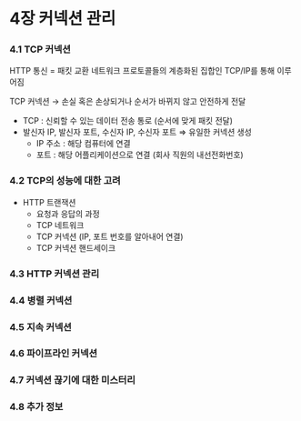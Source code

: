 # 4장 커넥션 관리

### 4.1 TCP 커넥션

HTTP 통신 = 패킷 교환 네트워크 프로토콜들의 계층화된 집합인 TCP/IP를 통해 이루어짐

TCP 커넥션 → 손실 혹은 손상되거나 순서가 바뀌지 않고 안전하게 전달

- TCP : 신뢰할 수 있는 데이터 전송 통로 (순서에 맞게 패킷 전달)
- 발신자 IP, 발신자 포트, 수신자 IP, 수신자 포트 ⇒ 유일한 커넥션 생성
  - IP 주소 : 해당 컴퓨터에 연결
  - 포트 : 해당 어플리케이션으로 연결 (회사 직원의 내선전화번호)

### 4.2 TCP의 성능에 대한 고려

- HTTP 트랜잭션
  - 요청과 응답의 과정
  - TCP 네트워크
  - TCP 커넥션 (IP, 포트 번호를 알아내어 연결)
  - TCP 커넥션 핸드세이크

### 4.3 HTTP 커넥션 관리

### 4.4 병렬 커넥션

### 4.5 지속 커넥션

### 4.6 파이프라인 커넥션

### 4.7 커넥션 끊기에 대한 미스터리

### 4.8 추가 정보
